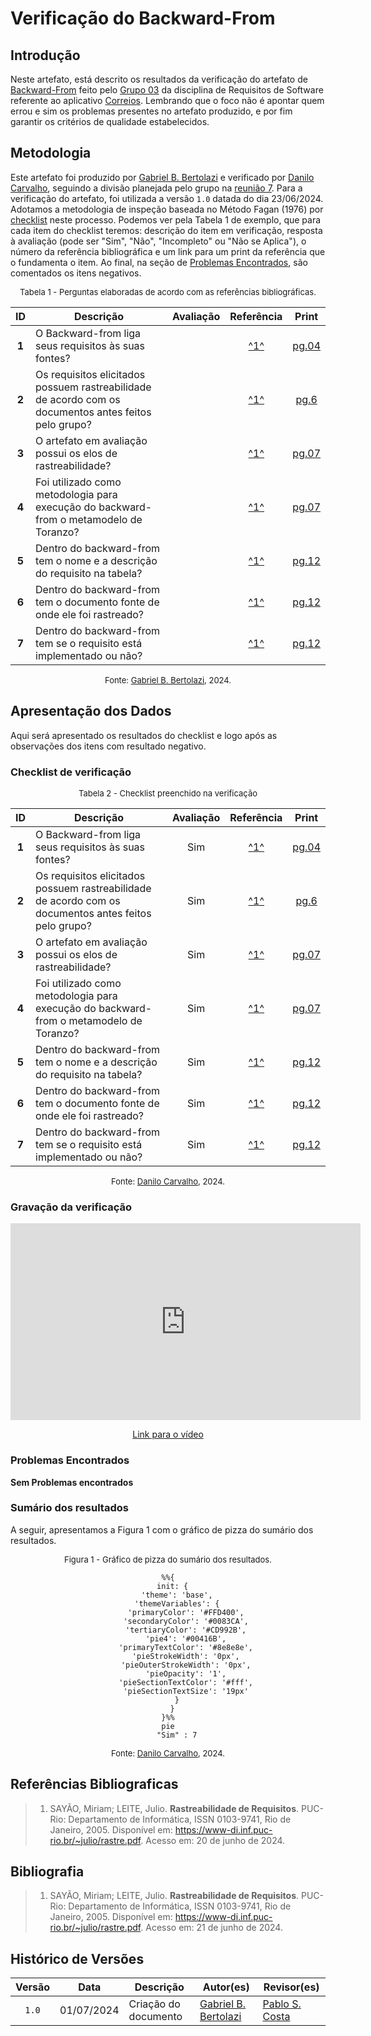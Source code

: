 # Verificação do Backward-From

## Introdução

Neste artefato, está descrito os resultados da verificação do artefato de [Backward-From](https://mmclovin.github.io/2024.1-App_Correios/pos-rastreabilidade/backward-from/) feito pelo [Grupo 03](https://mmclovin.github.io/2024.1-App_Correios/) da disciplina de Requisitos de Software referente ao aplicativo [Correios](https://www.correios.com.br/). Lembrando que o foco não é apontar quem errou e sim os problemas presentes no artefato produzido, e por fim garantir os critérios de qualidade estabelecidos.

## Metodologia

Este artefato foi produzido por [Gabriel B. Bertolazi][GabrielBGH] e verificado por [Danilo Carvalho][DaniloGH], seguindo a divisão planejada pelo grupo na [reunião 7](https://mmclovin.github.io/2024.1-App_Correios/atas/ata7/). Para a verificação do artefato, foi utilizada a versão `1.0` datada do dia 23/06/2024. Adotamos a metodologia de inspeção baseada no Método Fagan (1976) por [checklist](#checklist-de-verificacao) neste processo. Podemos ver pela Tabela 1 de exemplo, que para cada item do checklist teremos: descrição do item em verificação, resposta à avaliação (pode ser "Sim", "Não", "Incompleto" ou "Não se Aplica"), o número da referência bibliográfica e um link para um print da referência que o fundamenta o item. Ao final, na seção de [Problemas Encontrados](#problemas-encontrados), são comentados os itens negativos.

<font size="2"><p style="text-align: center">Tabela 1 - Perguntas elaboradas de acordo com as referências bibliográficas.</p></font>

<center markdown="1">

| ID | Descrição | Avaliação | Referência | Print |
|:--:| --------- | :-------: | :--------: | :---: |
| **1** | O Backward-from liga seus requisitos às suas fontes? |  | <a id="anchor_1" href="#REF1">^1^</a> | [pg.04](../../../assets/prints_verificacao/gabrielB/pg.04.png) |
| **2** | Os requisitos elicitados possuem rastreabilidade de acordo com os documentos antes feitos pelo grupo? |  | <a id="anchor_1" href="#REF1">^1^</a> | [pg.6](../../../assets/prints_verificacao/gabrielB/pg.06.png) |
| **3** | O artefato em avaliação possui os elos de rastreabilidade? |  | <a id="anchor_1" href="#REF1">^1^</a> | [pg.07](../../../assets/prints_verificacao/gabrielB/pg07.1.png) |
| **4** | Foi utilizado como metodologia para execução do backward-from o metamodelo de Toranzo? |  | <a id="anchor_1" href="#REF1">^1^</a> | [pg.07](../../../assets/prints_verificacao/gabrielB/pg.07.png) |
| **5** | Dentro do backward-from tem o nome e a descrição do requisito na tabela? |  | <a id="anchor_1" href="#REF1">^1^</a> | [pg.12](../../../assets/prints_verificacao/gabrielB/pg.12.png) |
| **6** | Dentro do backward-from tem o documento fonte de onde ele foi rastreado? |  | <a id="anchor_1" href="#REF1">^1^</a> | [pg.12](../../../assets/prints_verificacao/gabrielB/pg.12.png) |
| **7** | Dentro do backward-from tem se o requisito está implementado ou não? |  | <a id="anchor_1" href="#REF1">^1^</a> | [pg.12](../../../assets/prints_verificacao/gabrielB/pg.12.png) |

</center>

<font size="2"><p style="text-align: center">Fonte: [Gabriel B. Bertolazi][GabrielBGH], 2024.</p></font>

## Apresentação dos Dados

Aqui será apresentado os resultados do checklist e logo após as observações dos itens com resultado negativo.

### Checklist de verificação

<font size="2"><p style="text-align: center">Tabela 2 - Checklist preenchido na verificação</p></font>

<center markdown="1">

| ID | Descrição | Avaliação | Referência | Print |
|:--:| --------- | :-------: | :--------: | :---: |
| **1** | O Backward-from liga seus requisitos às suas fontes? | Sim | <a id="anchor_1" href="#REF1">^1^</a> | [pg.04](../../../assets/prints_verificacao/gabrielB/pg.04.png) |
| **2** | Os requisitos elicitados possuem rastreabilidade de acordo com os documentos antes feitos pelo grupo? | Sim | <a id="anchor_1" href="#REF1">^1^</a> | [pg.6](../../../assets/prints_verificacao/gabrielB/pg.06.png) |
| **3** | O artefato em avaliação possui os elos de rastreabilidade? | Sim | <a id="anchor_1" href="#REF1">^1^</a> | [pg.07](../../../assets/prints_verificacao/gabrielB/pg07.1.png) |
| **4** | Foi utilizado como metodologia para execução do backward-from o metamodelo de Toranzo? | Sim | <a id="anchor_1" href="#REF1">^1^</a> | [pg.07](../../../assets/prints_verificacao/gabrielB/pg.07.png) |
| **5** | Dentro do backward-from tem o nome e a descrição do requisito na tabela? | Sim | <a id="anchor_1" href="#REF1">^1^</a> | [pg.12](../../../assets/prints_verificacao/gabrielB/pg.12.png) |
| **6** | Dentro do backward-from tem o documento fonte de onde ele foi rastreado? | Sim | <a id="anchor_1" href="#REF1">^1^</a> | [pg.12](../../../assets/prints_verificacao/gabrielB/pg.12.png) |
| **7** | Dentro do backward-from tem se o requisito está implementado ou não? | Sim | <a id="anchor_1" href="#REF1">^1^</a> | [pg.12](../../../assets/prints_verificacao/gabrielB/pg.12.png) |

</center>

<font size="2"><p style="text-align: center">Fonte: [Danilo Carvalho][DaniloGH], 2024.</p></font>

### Gravação da verificação

<div style="text-align: center;">
    <iframe width="560" height="315" src="https://www.youtube.com/embed/XtKxRGs_Q7Y?si=6ItsG9Ysrh4DsVfe" title="YouTube video player" frameborder="0" allow="accelerometer; autoplay; clipboard-write; encrypted-media; gyroscope; picture-in-picture; web-share" referrerpolicy="strict-origin-when-cross-origin" allowfullscreen></iframe>
</div>

<p style="text-align: center">
    <a href="https://youtu.be/XtKxRGs_Q7Y"> Link para o vídeo </a>
</p>

### Problemas Encontrados

**Sem Problemas encontrados**

### Sumário dos resultados

A seguir, apresentamos a Figura 1 com o gráfico de pizza do sumário dos resultados.

<font size="2"><p style="text-align: center">Figura 1 - Gráfico de pizza do sumário dos resultados.</p></font>

<center markdown="1">

``` mermaid
%%{
  init: {
    'theme': 'base',
    'themeVariables': {
        'primaryColor': '#FFD400',
        'secondaryColor': '#0083CA',
        'tertiaryColor': '#CD992B',
        'pie4': '#00416B',
        'primaryTextColor': '#8e8e8e',
        'pieStrokeWidth': '0px',
        'pieOuterStrokeWidth': '0px',
        'pieOpacity': '1',
        'pieSectionTextColor': '#fff',
        'pieSectionTextSize': '19px'
    }
  }
}%%
pie
    "Sim" : 7
```

</center>

<font size="2"><p style="text-align: center">Fonte: [Danilo Carvalho][DaniloGH], 2024.</p></font>

## Referências Bibliograficas

> 1. SAYÃO, Miriam; LEITE, Julio. **Rastreabilidade de Requisitos**. PUC-Rio: Departamento de Informática, ISSN 0103-9741, Rio de Janeiro, 2005. Disponível em: <https://www-di.inf.puc-rio.br/~julio/rastre.pdf>. Acesso em: 20 de junho de 2024.

## Bibliografia

> 1. SAYÃO, Miriam; LEITE, Julio. **Rastreabilidade de Requisitos**. PUC-Rio: Departamento de Informática, ISSN 0103-9741, Rio de Janeiro, 2005. Disponível em: <https://www-di.inf.puc-rio.br/~julio/rastre.pdf>. Acesso em: 21 de junho de 2024.

## Histórico de Versões

| Versão | Data | Descrição | Autor(es) | Revisor(es) |
| :----: | :--: | --------- | ----------- | ------ |
| `1.0`  | 01/07/2024 | Criação do documento | [Gabriel B. Bertolazi][GabrielBGH] | [Pablo S. Costa][PabloGH] |

[ClaudioGH]: https://github.com/claudiohsc
[DaniloGH]: https://github.com/Danilo-Carvalho-Antunes
[EliasGH]: https://github.com/EliasOliver21
[GabrielBGH]: https://github.com/Bertolazi
[GabrielFGH]: https://github.com/MMcLovin
[PabloGH]: https://github.com/pabloheika
[RicardoGH]: https://www.github.com/avmricardo